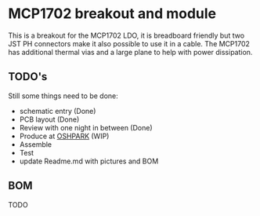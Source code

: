 # MCP1702 breakout and module
This is a breakout for the MCP1702 LDO, it is breadboard friendly but two JST PH connectors make it also possible to use it in a cable. The MCP1702 has additional thermal vias and a large plane to help with power dissipation.

## TODO's
Still some things need to be done:
* schematic entry (Done)
* PCB layout (Done)
* Review with one night in between (Done)
* Produce at [OSHPARK](https://oshpark.com/shared_projects/lMCTJqCs) (WIP)
* Assemble
* Test 
* update Readme.md with pictures and BOM
## BOM
TODO
